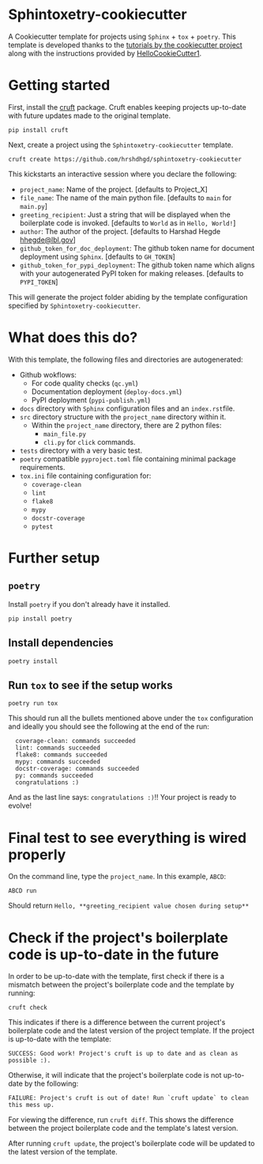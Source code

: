 # Sphintoxetry-cookiecutter
A Cookiecutter template for projects using `Sphinx` + `tox` + `poetry`. This template is developed thanks to the [tutorials by the cookiecutter project](https://cookiecutter.readthedocs.io/en/stable/tutorials/index.html) along with the instructions provided by [HelloCookieCutter1](https://github.com/BruceEckel/HelloCookieCutter1/blob/master/Readme.rst). 

# Getting started

First, install the [cruft](https://github.com/cruft/cruft) package. Cruft enables keeping projects up-to-date with future updates made to the original template.

```
pip install cruft
```

Next, create a project using the `Sphintoxetry-cookiecutter` template.
```
cruft create https://github.com/hrshdhgd/sphintoxetry-cookiecutter
```

This kickstarts an interactive session where you declare the following:
 - `project_name`: Name of the project. [defaults to Project_X]
 - `file_name`: The name of the main python file. [defaults to `main` for `main.py`]
 - `greeting_recipient`: Just a string that will be displayed when the boilerplate code is invoked. [defaults to `World` as in `Hello, World!`]
 - `author`: The author of the project. [defaults to Harshad Hegde <hhegde@lbl.gov>]
 - `github_token_for_doc_deployment`: The github token name for document deployment using `Sphinx`. [defaults to `GH_TOKEN`]
 - `github_token_for_pypi_deployment`: The github token name which aligns with your autogenerated PyPI token for making releases. [defaults to `PYPI_TOKEN`]

This will generate the project folder abiding by the template configuration specified by `Sphintoxetry-cookiecutter`. 

# What does this do?

With this template, the following files and directories are autogenerated:

 - Github wokflows:
   - For code quality checks (`qc.yml`)
   - Documentation deployment (`deploy-docs.yml`)
   - PyPI deployment (`pypi-publish.yml`)
 - `docs` directory with `Sphinx` configuration files and an `index.rst`file.
 - `src` directory structure with the `project_name` directory within it.
   - Within the `project_name` directory, there are 2 python files:
     - `main_file.py`
     - `cli.py` for `click` commands.
 - `tests` directory with a very basic test.
 - `poetry` compatible `pyproject.toml` file containing minimal package requirements.
 - `tox.ini` file containing configuration for:
   -  `coverage-clean`
   -  `lint`
   -  `flake8`
   -  `mypy`
   -  `docstr-coverage`
   -  `pytest`


# Further setup

## `poetry`
Install `poetry` if you don't already have it installed.
```
pip install poetry
```
## Install dependencies
```
poetry install
```

## Run `tox` to see if the setup works
```
poetry run tox
```

This should run all the bullets mentioned above under the `tox` configuration and ideally you should see the following at the end of the run:
```
  coverage-clean: commands succeeded
  lint: commands succeeded
  flake8: commands succeeded
  mypy: commands succeeded
  docstr-coverage: commands succeeded
  py: commands succeeded
  congratulations :)
```

And as the last line says: `congratulations :)`!! Your project is ready to evolve!

# Final test to see everything is wired properly

On the command line, type the `project_name`. In this example, `ABCD`:
```
ABCD run
```
Should return `Hello, **greeting_recipient value chosen during setup**`

# Check if the project's boilerplate code is up-to-date in the future

In order to be up-to-date with the template, first check if there is a mismatch between the project's boilerplate code and the template by running:
```
cruft check
```

This indicates if there is a difference between the current project's boilerplate code and the latest version of the project template. If the project is up-to-date with the template:
```
SUCCESS: Good work! Project's cruft is up to date and as clean as possible :).
```

Otherwise, it will indicate that the project's boilerplate code is not up-to-date by the following:
```
FAILURE: Project's cruft is out of date! Run `cruft update` to clean this mess up.
```

For viewing the difference, run `cruft diff`. This shows the difference between the project boilerplate code and the template's latest version.

After running `cruft update`, the project's boilerplate code will be updated to the latest version of the template.

